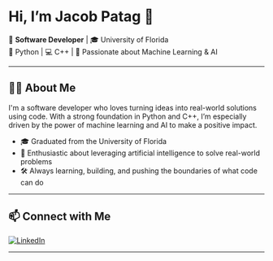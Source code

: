 # Hi, I’m Jacob Patag 👋

🚀 **Software Developer** | 🎓 University of Florida  
🐍 Python | 💻 C++ | 🤖 Passionate about Machine Learning & AI

---

## 👨‍💻 About Me

I'm a software developer who loves turning ideas into real-world solutions using code. With a strong foundation in Python and C++, I’m especially driven by the power of machine learning and AI to make a positive impact.

- 🎓 Graduated from the University of Florida
- 🔬 Enthusiastic about leveraging artificial intelligence to solve real-world problems
- 🛠️ Always learning, building, and pushing the boundaries of what code can do

---

## 📫 Connect with Me

[![LinkedIn](https://img.shields.io/badge/LinkedIn-blue?style=flat-square&logo=linkedin)](https://linkedin.com/in/jacobpatag)

---
